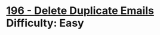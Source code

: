 # [196 - Delete Duplicate Emails](https://leetcode.com/problems/delete-duplicate-emails/) </br> Difficulty: Easy